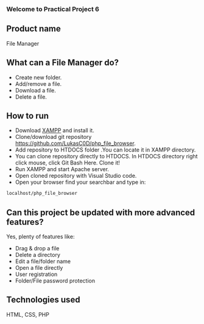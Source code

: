 ### Welcome to Practical Project 6

## Product name 

File Manager

## What can a File Manager do?

- Create new folder. 
- Add/remove a file.
- Download a file.
- Delete a file.

## How to run

- Download [XAMPP](https://www.apachefriends.org/index.html) and install it.
- Clone/download git repository https://github.com/LukasC0D/php_file_browser.
- Add repository to HTDOCS folder .You can locate it in  XAMPP directory.
- You can clone repository directly to HTDOCS. In HTDOCS directory right click mouse, click Git Bash Here. Clone it!
- Run XAMPP and start Apache server.
- Open cloned repository with Visual Studio code.
- Open your browser find your searchbar and type in:

```sh
localhost/php_file_browser
```
## Can this project be updated with more advanced features?

Yes, plenty of features like:

- Drag & drop a file 
- Delete a directory 
- Edit a file/folder name 
- Open a file directly
- User registration 
- Folder/File password protection  

## Technologies used

HTML, CSS, PHP



